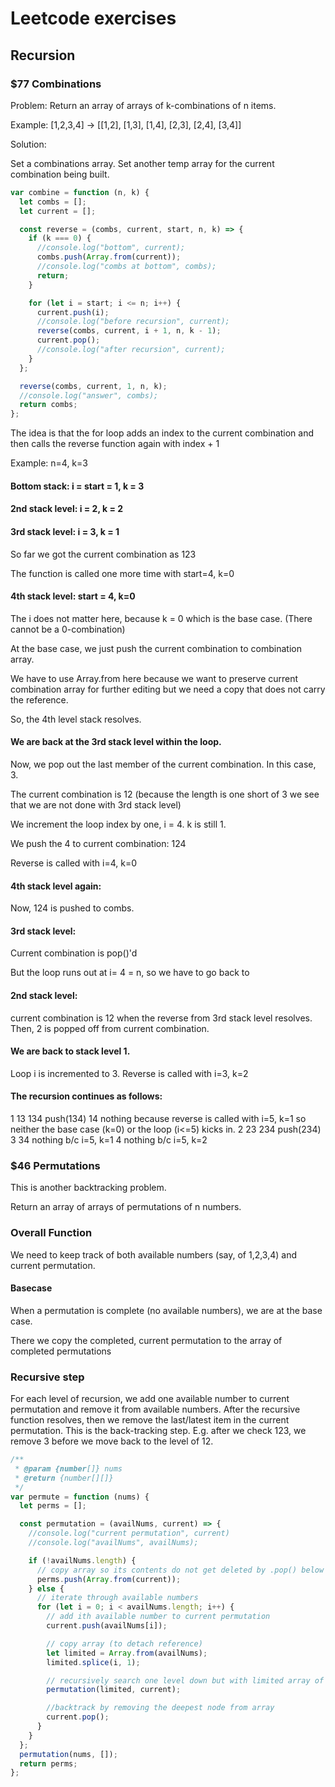 # Leetcode exercises

## Recursion

### $77 Combinations

Problem: Return an array of arrays of k-combinations of n items.

Example: [1,2,3,4] -> [[1,2], [1,3], [1,4], [2,3], [2,4], [3,4]]

Solution:

Set a combinations array.
Set another temp array for the current combination being built.

```js
var combine = function (n, k) {
  let combs = [];
  let current = [];

  const reverse = (combs, current, start, n, k) => {
    if (k === 0) {
      //console.log("bottom", current);
      combs.push(Array.from(current));
      //console.log("combs at bottom", combs);
      return;
    }

    for (let i = start; i <= n; i++) {
      current.push(i);
      //console.log("before recursion", current);
      reverse(combs, current, i + 1, n, k - 1);
      current.pop();
      //console.log("after recursion", current);
    }
  };

  reverse(combs, current, 1, n, k);
  //console.log("answer", combs);
  return combs;
};
```

The idea is that the for loop adds an index to the current combination and then
calls the reverse function again with index + 1

Example: n=4, k=3

#### Bottom stack: i = start = 1, k = 3

#### 2nd stack level: i = 2, k = 2

#### 3rd stack level: i = 3, k = 1

So far we got the current combination as 123

The function is called one more time with start=4, k=0

#### 4th stack level: start = 4, k=0

The i does not matter here, because k = 0 which is the base case.
(There cannot be a 0-combination)

At the base case, we just push the current combination to combination array.

We have to use Array.from here because we want to preserve current combination array for further editing but we need a copy that does not carry the reference.

So, the 4th level stack resolves.

#### We are back at the 3rd stack level within the loop.

Now, we pop out the last member of the current combination. In this case, 3.

The current combination is 12 (because the length is one short of 3 we see that we are not done with 3rd stack level)

We increment the loop index by one, i = 4. k is still 1.

We push the 4 to current combination: 124

Reverse is called with i=4, k=0

#### 4th stack level again:

Now, 124 is pushed to combs.

#### 3rd stack level:

Current combination is pop()'d

But the loop runs out at i= 4 = n, so we have to go back to

#### 2nd stack level:

current combination is 12 when the reverse from 3rd stack level resolves.
Then, 2 is popped off from current combination.

#### We are back to stack level 1.

Loop i is incremented to 3.
Reverse is called with i=3, k=2

#### The recursion continues as follows:

1
13
134
push(134)
14
nothing because reverse is called with i=5, k=1 so neither the base case (k=0) or the loop (i<=5) kicks in.
2
23
234
push(234)
3
34
nothing b/c i=5, k=1
4
nothing b/c i=5, k=2

### $46 Permutations

This is another backtracking problem.

Return an array of arrays of permutations of n numbers.

### Overall Function

We need to keep track of both available numbers (say, of 1,2,3,4) and current permutation.

#### Basecase

When a permutation is complete (no available numbers), we are at the base case.

There we copy the completed, current permutation to the array of completed permutations

### Recursive step

For each level of recursion, we add one available number to current permutation and remove it from available numbers.
After the recursive function resolves, then we remove the last/latest item in the current permutation. This is the back-tracking step. E.g. after we check 123, we remove 3 before we move back to the level of 12.

```js
/**
 * @param {number[]} nums
 * @return {number[][]}
 */
var permute = function (nums) {
  let perms = [];

  const permutation = (availNums, current) => {
    //console.log("current permutation", current)
    //console.log("availNums", availNums);

    if (!availNums.length) {
      // copy array so its contents do not get deleted by .pop() below
      perms.push(Array.from(current));
    } else {
      // iterate through available numbers
      for (let i = 0; i < availNums.length; i++) {
        // add ith available number to current permutation
        current.push(availNums[i]);

        // copy array (to detach reference)
        let limited = Array.from(availNums);
        limited.splice(i, 1);

        // recursively search one level down but with limited array of available numbers
        permutation(limited, current);

        //backtrack by removing the deepest node from array
        current.pop();
      }
    }
  };
  permutation(nums, []);
  return perms;
};
```
